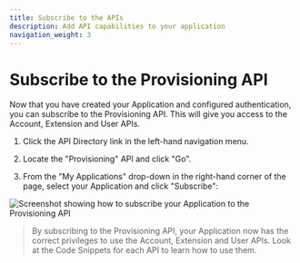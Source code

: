 ```yaml
---
title: Subscribe to the APIs
description: Add API capabilities to your application
navigation_weight: 3
---
```


# Subscribe to the Provisioning API

Now that you have created your Application and configured authentication, you can subscribe to the Provisioning API. This will give you access to the Account, Extension and User APIs.

1. Click the API Directory link in the left-hand navigation menu.

2. Locate the "Provisioning" API and click "Go".

3. From the "My Applications" drop-down in the right-hand corner of the page, select your Application and click "Subscribe":

![Screenshot showing how to subscribe your Application to the Provisioning API](/assets/images/vbc/subscribe-api.png)

> By subscribing to the Provisioning API, your Application now has the correct privileges to use the Account, Extension and User APIs. Look at the Code Snippets for each API to learn how to use them.
